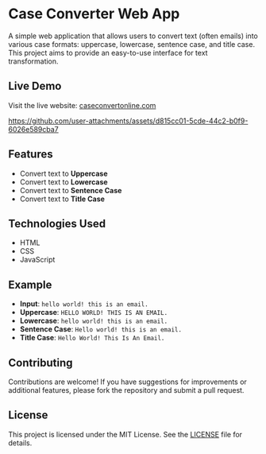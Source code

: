 # Case Converter Web App
A simple web application that allows users to convert text (often emails) into various case formats: uppercase, lowercase, sentence case, and title case. This project aims to provide an easy-to-use interface for text transformation.
## Live Demo
Visit the live website: [caseconvertonline.com](https://caseconvertonline.com)

https://github.com/user-attachments/assets/d815cc01-5cde-44c2-b0f9-6026e589cba7

## Features
- Convert text to **Uppercase**
- Convert text to **Lowercase**
- Convert text to **Sentence Case**
- Convert text to **Title Case**
## Technologies Used
- HTML
- CSS
- JavaScript
## Example
- **Input**: `hello world! this is an email.`
- **Uppercase**: `HELLO WORLD! THIS IS AN EMAIL.`
- **Lowercase**: `hello world! this is an email.`
- **Sentence Case**: `Hello world! this is an email.`
- **Title Case**: `Hello World! This Is An Email.`
## Contributing
Contributions are welcome! If you have suggestions for improvements or additional features, please fork the repository and submit a pull request.
## License
This project is licensed under the MIT License. See the [LICENSE](LICENSE) file for details.
